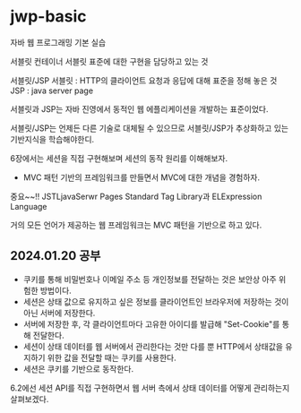 # jwp-basic
자바 웹 프로그래밍 기본 실습

서블릿 컨테이너
서블릿 표준에  대한 구현을 담당하고 있는 것

서블릿/JSP
서블릿 : HTTP의 클라이언트 요청과 응답에 대해 표준을 정해 놓은 것
JSP : java server page

서블릿과 JSP는 자바 진영에서 동적인 웹 에플리케이션을 개발하는 표준이었다.

서블릿/JSP는 언제든 다른 기술로 대체될 수 있으므로 서블릿/JSP가 추상화하고 있는 기반지식을 학습해야한디.

6장에서는 세션을 직접 구현해보며 세션의 동작 원리를 이해해보자.
+ MVC 패턴 기반의 프레임워크를 만들면서 MVC에 대한 개념을 경험하자.

중요~~!!
JSTLjavaSerwr Pages Standard Tag Library과 ELExpression Language


거의 모든 언어가 제공하는 웹 프레임워크는 MVC 패턴을 기반으로 하고 있다.          
## 2024.01.20 공부
- 쿠키를 통해 비밀번호나 이메일 주소 등 개인정보를 전달하는 것은 보안상 아주 위험한 방법이다.
- 세션은 상태 값으로 유지하고 싶은 정보를 클라이언트인 브라우저에 저장하는 것이 아닌 서버에 저장한다.
- 서버에 저장한 후, 각 클라이언트마다 고유한 아이디를 발급해 "Set-Cookie"를 통해 전달한다.
- 세션이 상태 데이터를 웹 서버에서 관리한다는 것만 다를 뿐 HTTP에서 상태값을 유지하기 위한 값을 전달할 때는 쿠키를 사용한다.
- 세션은 쿠키를 기반으로 동작한다.

6.2에선 세션 API를 직접 구현하면서 웹 서버 측에서 상태 데이터를 어떻게 관리하는지 살펴보겠다.

